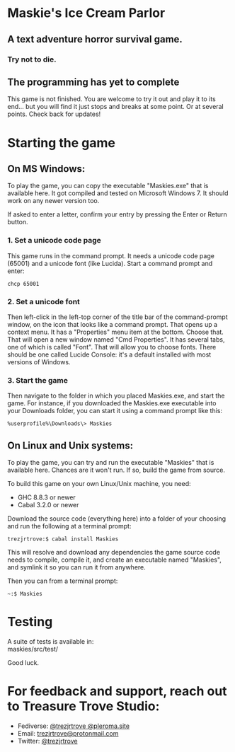 # Maskie's Ice Cream Parlor  
## A text adventure horror survival game.  
### Try not to die.  

## The programming has yet to complete 
This game is not finished. You are welcome to try it out and play it to its end... but you will find it just stops and breaks at some point. Or at several points. Check back for updates! 


# Starting the game

## On MS Windows:

To play the game, you can copy the executable "Maskies.exe" that is available here. It got compiled and tested on Microsoft Windows 7. It should work on any newer version too. 

If asked to enter a letter, confirm your entry by pressing the Enter or Return button.


### 1. Set a unicode code page
This game runs in the command prompt. It needs a unicode code page (65001) and a unicode font (like Lucida). Start a command prompt and enter:
```batch:
chcp 65001
```


### 2. Set a unicode font
Then left-click in the left-top corner of the title bar of the command-prompt window, on the icon that looks like a command prompt. That opens up a context menu. It has a "Properties" menu item at the bottom. Choose that. That will open a new window named "Cmd Properties". It has several tabs, one of which is called "Font". That will allow you to choose fonts. There should be one called Lucide Console: it's a default installed with most versions of Windows.


### 3. Start the game
Then navigate to the folder in which you placed Maskies.exe, and start the game. For instance, if you downloaded the Maskies.exe executable into your Downloads folder, you can start it using a command prompt like this:

```batch:
%userprofile%\Downloads\> Maskies
```

## On Linux and Unix systems:

To play the game, you can try and run the executable "Maskies" that is available here. Chances are it won't run. If so, build the game from source.

To build this game on your own Linux/Unix machine, you need:
- GHC 8.8.3 or newer
- Cabal 3.2.0 or newer

Download the source code (everything here) into a folder of your choosing and run the following at a terminal prompt:
```bash:
trezjrtrove:$ cabal install Maskies
```

This will resolve and download any dependencies the game source code needs to compile, compile it, and create an executable named "Maskies", and symlink it so you can run it from anywhere.

Then you can from a terminal prompt:
```bash:
~:$ Maskies
```


# Testing

A suite of tests is available in:  
maskies/src/test/  

Good luck.


# For feedback and support, reach out to Treasure Trove Studio:

- Fediverse: [@trezjrtrove @pleroma.site](https://pleroma.site/@trezjrtrove)
- Email: [trezjrtrove@protonmail.com](mailto:trezjrtrove@protonmail.com)
- Twitter: [@trezjrtrove](https://twitter.com/trezjrtrove/)

